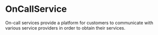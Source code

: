 # OnCallService
On-call services provide a platform for customers to communicate with various service providers in order to obtain their services.
